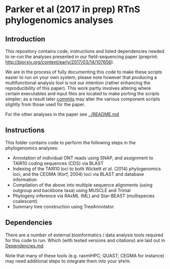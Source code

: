 # Parker et al (2017 in prep) RTnS phylogenomics analyses

## Introduction

This repository contains code, instructions and listed dependencies needed to re-run the analyses presented in our field-sequencing paper (preprint: http://biorxiv.org/content/early/2017/03/14/107656).

We are in the process of fully documenting this code to make these scripts easier to run on your own system, please note however that producing a multifunctional analysis tool is not our intention (rather enhancing the reproducibility of this paper). This work partly involves altering where certain executables and input files are located to make porting the scripts simpler; as a result later [commits](https://github.com/lonelyjoeparker/real-time-phylogenomics/commits/master) may alter the various component scripts slightly from those used for the paper.

For the other analyses in the paper see [../README.md](../README.md)

## Instructions

This folder contains code to perform the following steps in the phylogenomics analyses:

* Annotation of individual ONT reads using SNAP, and assignment to TAIR10 coding sequences (CDS) via BLAST
* Indexing of the TAIR10 loci to both Wickett *et al.* (2014) phylogenomics loci, and the CEGMA (Korf, 2004) loci via BLAST and database information
* Compilation of the above into multiple sequence alignments (using outgroup and backbone taxa) using MUSCLE and Trimal
* Phylogeny inference via RAxML (ML) and Star-BEAST (multispecies coalescent)
* Summary tree construction using TreeAnnotator.

## Dependencies

There are a number of external bioinformatics / data analysis tools required for this code to run. Which (with tested versions and citations) are laid out in [Dependencies.md](../Dependencies.md)

Note that many of these tools (e.g. raxmlHPC; QUAST; CEGMA for instance) may need additional steps to integrate them into your ```$PATH```.
